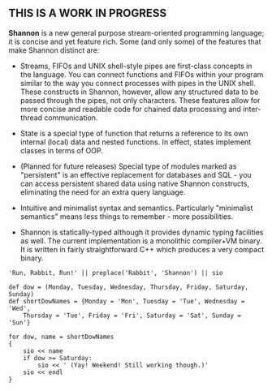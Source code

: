 THIS IS A WORK IN PROGRESS
----------------

**Shannon** is a new general purpose stream-oriented programming language; it is concise and yet feature rich. Some (and only some) of the features that make Shannon distinct are:

* Streams, FIFOs and UNIX shell-style pipes are first-class concepts in the language. You can connect functions and FIFOs within your program similar to the way you connect processes with pipes in the UNIX shell. These constructs in Shannon, however, allow any structured data to be passed through the pipes, not only characters. These features allow for more concise and readable code for chained data processing and inter-thread communication.

* State is a special type of function that returns a reference to its own internal (local) data and nested functions. In effect, states implement classes in terms of OOP.

* (Planned for future releases) Special type of modules marked as "persistent" is an effective replacement for databases and SQL - you can access persistent shared data using native Shannon constructs, eliminating the need for an extra query language.

* Intuitive and minimalist syntax and semantics. Particularly "minimalist semantics" means less things to remember - more possibilities.

* Shannon is statically-typed although it provides dynamic typing facilities as well.
The current implementation is a monolithic compiler+VM binary. It is written in fairly straightforward C++ which produces a very compact binary.

```
'Run, Rabbit, Run!' || preplace('Rabbit', 'Shannon') || sio

def dow = (Monday, Tuesday, Wednesday, Thursday, Friday, Saturday, Sunday)
def shortDowNames = {Monday = 'Mon', Tuesday = 'Tue', Wednesday = 'Wed',
    Thursday = 'Tue', Friday = 'Fri', Saturday = 'Sat', Sunday = 'Sun'}

for dow, name = shortDowNames
{
    sio << name
    if dow >= Saturday:
        sio << ' (Yay! Weekend! Still working though.)'
    sio << endl
}
```
